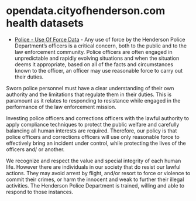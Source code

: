 # opendata.cityofhenderson.com health datasets
* [Police - Use Of Force Data](https://opendata.cityofhenderson.com/d/5zby-isjy) - Any use of force by the Henderson Police Department’s officers is a critical concern, both to the public and to the law enforcement community. Police officers are often engaged in unpredictable and rapidly evolving situations and when the situation deems it appropriate, based on all of the facts and circumstances known to the officer, an officer may use reasonable force to carry out their duties.

Sworn police personnel must have a clear understanding of their own authority and the limitations that regulate them in their duties. This is paramount as it relates to responding to resistance while engaged in the performance of the law enforcement mission.

Investing police officers and corrections officers with the lawful authority to apply compliance techniques to protect the public welfare and carefully balancing all human interests are required. Therefore, our policy is that police officers and corrections officers will use only reasonable force to effectively bring an incident under control, while protecting the lives of the officers and/ or another. 

We recognize and respect the value and special integrity of each human life. However there are individuals in our society that do resist our lawful actions. They may avoid arrest by flight, and/or resort to force or violence to commit their crimes, or harm the innocent and weak to further their illegal activities.  The Henderson Police Department is trained, willing and able to respond to those instances.